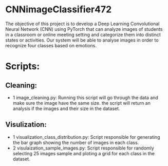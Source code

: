 # CNNimageClassifier472
The objective of this project is to develop a Deep Learning Convolutional Neural Network (CNN)
using PyTorch that can analyze images of students in a classroom or online meeting setting and
categorize them into distinct states or activities. Our system will be able to analyse images in
order to recognize four classes based on emotions.

# Scripts:
## Cleaning: 
- 1 image_cleaning.py: Running this script will go through the data and make sure the image have the same size. the script will return an analysis if the images and their size in the dataset.

## Visulization:
- 1 visualization_class_distribution.py: Script responsible for generating the bar graph showing the number of images in each class.
- 2 visulaization_sample_images.py: Script responsible for randomly selecting 25 images sample and ploting a grid for each class in the dataset.
